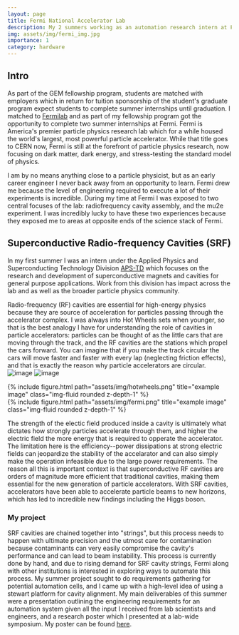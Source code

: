 ```yaml
---
layout: page
title: Fermi National Accelerator Lab
description: My 2 summers working as an automation research intern at FNAL.
img: assets/img/fermi_img.jpg
importance: 1
category: hardware
---
```


## Intro
As part of the GEM fellowship program, students are matched with employers which in return for tuition sponsorship of the student's graduate program expect students to complete summer internships until graduation. I matched to [Fermilab](https://www.fnal.gov/) and as part of my fellowship program got the opportunity to complete two summer internships at Fermi. Fermi is America's premier particle physics research lab which for a while housed the world's largest, most powerful particle accelerator. While that title goes to CERN now, Fermi is still at the forefront of particle physics research, now focusing on dark matter, dark energy, and stress-testing the standard model of physics.

I am by no means anything close to a particle physicist, but as an early career engineer I never back away from an opportunity to learn. Fermi drew me because the level of engineering required to execute a lot of their experiments is incredible. During my time at Fermi I was exposed to two central focuses of the lab: radiofrequency cavity assembly, and the mu2e experiment. I was incredibly lucky to have these two experiences because they exposed me to areas at opposite ends of the science stack of Fermi. 

## Superconductive Radio-frequency Cavities (SRF)
In my first summer I was an intern under the Applied Physics and Superconducting Technology Division [APS-TD](https://td.fnal.gov/) which focuses on the research and development of superconductive magnets and cavities for general purpose applications. Work from this division has impact across the lab and as well as the broader particle physics community. 

Radio-frequency (RF) cavities are essential for high-energy physics because they are source of acceleration for particles passing through the accelerator complex. I was always into Hot Wheels sets when younger, so that is the best analogy I have for understanding the role of cavities in particle accelerators: particles can be thought of as the little cars that are moving through the track, and the RF cavities are the stations which propel the cars forward. You can imagine that if you make the track circular the cars will move faster and faster with every lap (neglecting friction effects), and that is exactly the reason why particle accelerators are circular.
![image](https://github.com/plarotta/plarotta.github.io/assets/20714356/cb5f6dfb-138b-46d0-9005-9330158320d9)
![image](https://github.com/plarotta/plarotta.github.io/assets/20714356/05416797-147c-4841-867f-90554eebf1cd)

<div class="row">
    <div class="col-sm mt-3 mt-md-0">
        {% include figure.html path="assets/img/hotwheels.png" title="example image" class="img-fluid rounded z-depth-1" %}
    </div>
    <div class="col-sm mt-3 mt-md-0">
        {% include figure.html path="assets/img/fermi.png" title="example image" class="img-fluid rounded z-depth-1" %}
    </div>
</div>

The strength of the electic field produced inside a cavity is ultimately what dictates how strongly particles accelerate through them, and higher the electric field the more energy that is required to opperate the accelerator. The limitation here is the efficiency--power dissipations at strong electric fields can jeopardize the stability of the accelarator and can also simply make the operation infeasible due to the large power requirements. The reason all this is important context is that superconductive RF cavities are orders of magnitude more efficient that traditional cavities, making them essential for the new generation of particle accelerators. With SRF cavities, accelerators have been able to accelerate particle beams to new horizons, which has led to incredible new findings including the Higgs boson. 

### My project
SRF cavities are chained together into "strings", but this process needs to happen with ultimate precision and the utmost care for contamination because contaminants can very easily compromise the cavity's performance and can lead to beam instability. This process is currently done by hand, and due to rising demand for SRF cavity strings, Fermi along with other institutions is interested in exploring ways to automate this process. My summer project sought to do requirements gathering for potential automation cells, and I came up with a high-level idea of using a stewart platform for cavity alignment. My main deliverables of this summer were a presentation outlining the engineering requirements for an automation system given all the input I received from lab scientists and engineers, and a research poster which I presented at a lab-wide symposium. My poster can be found [here](https://lss.fnal.gov/archive/2022/poster/fermilab-poster-22-146-student-td.pdf).

